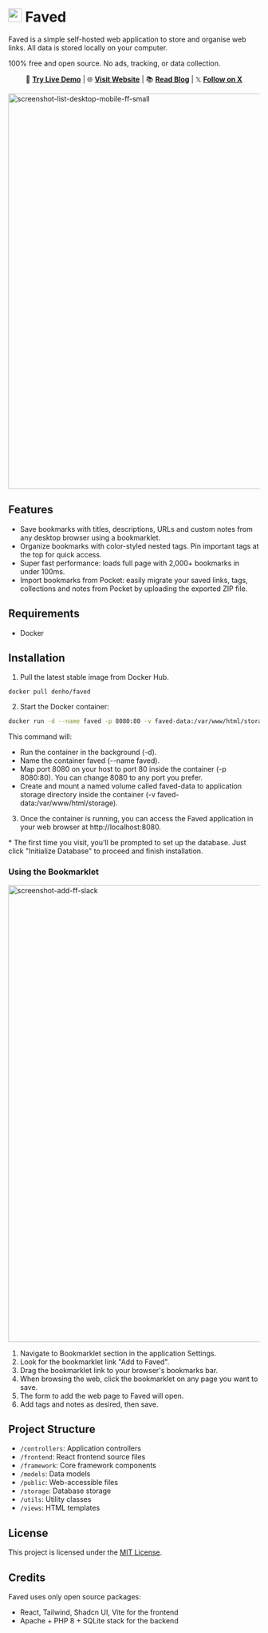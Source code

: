   
#  <img height="27px" src="https://github.com/user-attachments/assets/f96ecc14-bc29-4769-828e-c94cb3c87b9e" /> Faved

Faved is a simple self-hosted web application to store and organise web links. All data is stored locally on your computer.

100% free and open source. No ads, tracking, or data collection.

<div align="center">
  
  🧪 **[Try Live Demo](https://demo.faved.dev/)** | 🌐 **[Visit Website](https://faved.dev/)** | 📚 **[Read Blog](https://faved.dev/blog)** | 𝕏 **[Follow on X](https://x.com/FavedTool)**

</div>

<img width="1000" height="791" alt="screenshot-list-desktop-mobile-ff-small" src="https://github.com/user-attachments/assets/27a0f3bb-09fe-49bf-9ca6-94c8ebfd2fd2" />


## Features

- Save bookmarks with titles, descriptions, URLs and custom notes from any desktop browser using a bookmarklet.
- Organize bookmarks with color-styled nested tags. Pin important tags at the top for quick access.
- Super fast performance: loads full page with 2,000+ bookmarks in under 100ms.
- Import bookmarks from Pocket: easily migrate your saved links, tags, collections and notes from Pocket by uploading the exported ZIP file.

## Requirements

- Docker

## Installation
1. Pull the latest stable image from Docker Hub.
```
docker pull denho/faved
```

2. Start the Docker container:
```bash
docker run -d --name faved -p 8080:80 -v faved-data:/var/www/html/storage denho/faved
```
This command will:
* Run the container in the background (-d).
* Name the container faved (--name faved).
* Map port 8080 on your host to port 80 inside the container (-p 8080:80). You can change 8080 to any port you prefer.
* Create and mount a named volume called faved-data to application storage directory inside the container (-v faved-data:/var/www/html/storage).

3. Once the container is running, you can access the Faved application in your web browser at http://localhost:8080. 

\* The first time you visit, you'll be prompted to set up the database. Just click "Initialize Database" to proceed and finish installation.

### Using the Bookmarklet

<img width="731" height="914" alt="screenshot-add-ff-slack" src="https://github.com/user-attachments/assets/f50d32f9-2596-423b-8b8b-d8b9f86057a2" />

1. Navigate to Bookmarklet section in the application Settings. 
2. Look for the bookmarklet link "Add to Faved".
2. Drag the bookmarklet link to your browser's bookmarks bar.
3. When browsing the web, click the bookmarklet on any page you want to save.
4. The form to add the web page to Faved will open.
5. Add tags and notes as desired, then save.


## Project Structure

- `/controllers`: Application controllers
- `/frontend`: React frontend source files
- `/framework`: Core framework components
- `/models`: Data models
- `/public`: Web-accessible files
- `/storage`: Database storage
- `/utils`: Utility classes
- `/views`: HTML templates

## License

This project is licensed under the [MIT License](LICENSE).

## Credits

Faved uses only open source packages:

- React, Tailwind, Shadcn UI, Vite for the frontend
- Apache + PHP 8 + SQLite stack for the backend
